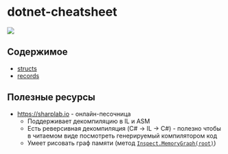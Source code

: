 # dotnet-cheatsheet
![](https://komarev.com/ghpvc/?username=lightmg-dotnet-cheatsheet&label=views)
## Содержимое
- [structs](./structs)
- [records](./records)

## Полезные ресурсы
- https://sharplab.io - онлайн-песочница
  - Поддерживает декомпиляцию в IL и ASM
  - Есть реверсивная декомпиляция (C# -> IL -> C#) - полезно чтобы в читаемом виде посмотреть генерируемый компилятором код
  - Умеет рисовать граф памяти (метод [`Inspect.MemoryGraph(root)`](https://github.com/ashmind/SharpLab/blob/main/source/Runtime/Inspect.cs))
